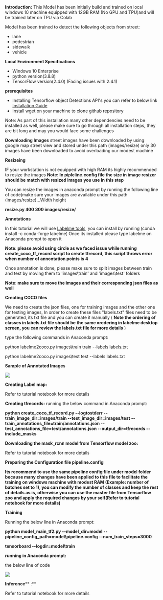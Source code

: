 **Introduction:**
 This Model has been initially build and trained on local windows 10 machine equipped with 12GB RAM (No GPU and TPU)and will be trained later on TPU via Colab

Model has been trained to detect the following objects from street:

- lane
- pedestrian
- sidewalk
- vehicle

**Local Environment Specifications**

- Windows 10 Enterprise
- python version(3.8.8)
- TensorFlow version(2.4.0) (Facing issues with 2.4.1)

**prerequisites**

- Installing Tensorflow object Detections API&#39;s you can refer to below link [Installation Guide](http://https/tensorflow-object-detection-api-tutorial.readthedocs.io/en/latest/install.html)
- Install wget on your machine to clone github repository

Note: As part of this installation many other dependencies need to be installed as well, please make sure to go through all installation steps, they are bit long and may you would face some challenges

**Downloading Images**
 street images have been downloaded by using google map street view and stored under this path (images/resize)
 only 30 images have been downloaded to avoid overloading our modest machine

**Resizeing**

IF your workstation is not equipped with high RAM its highly recommended to resize the images
**Note: In pipleline.config file the size in image resizer should be match with resized images you use in this step**

You can resize the images in anaconda prompt by running the following line of code(make sure your images are available under
 this path (images/resize)...Width height

**resize.py 400 300 images/resize/**

**Annotations**

In this tutorial we will use [Labelme tools](https://github.com/wkentaro/labelme), you can install by running (conda install -c conda-forge labelme)
 Once its installed please type labelme on Anaconda prompt to open it

**Note: please avoid using circle as we faced issue while running create\_coco\_tf\_record script to create tfrecord, this script throws error when number of annontation points is 4**

Once annotation is done, please make sure to split images between train and test by moving them to &#39;images\train&#39; and &#39;images\test&#39; folders

**Note: make sure to move the images and their corresponding json files as well**

**Creating COCO files**

We need to create the json files, one for training images and the other one for testing images, In order to create these files &quot;labels.txt&quot; files need to be generated, its txt file and you can create it manually ( **Note the ordering of classes in labels.txt file should be the same oredering in labelme desktop screen, you can review the labels.txt file for more details** )

type the following commands in Anaconda prompt:

python labelme2coco.py images\train train --labels labels.txt

python labelme2coco.py images\test test --labels labels.txt

**Sample of Annotated Images**

![](RackMultipart20210412-4-16qwcq9_html_d2be041226cd05a9.png)

**Creating Label map:**

Refer to tutorial notebook for more details

**Creating tfrecords:**
 running the below command in Anaconda prompt:

**python create\_coco\_tf\_record.py --logtostderr --train\_image\_dir=images/train --test\_image\_dir=images/test --train\_annotations\_file=train/annotations.json --test\_annotations\_file=test/annotations.json --output\_dir=tfrecords --include\_masks**

**Downloading the mask\_rcnn model from Tensorflow model zoo:**

Refer to tutorial notebook for more details

**Preparing the Configuration file pipeline.config**

**Its recommend to use the same pipeline config file under model folder because many changes have been applied to this file to facilitate the training on windows machine with modest RAM (Example: number of batches set to 1), you can modify the number of classes and keep the rest of details as is, otherwise you can use the master file from Tensorflow zoo and apply the required changes by your self(**Refer to tutorial notebook for more details**)**

**Training**

Running the below line in Anaconda prompt:

**python model\_main\_tf2.py --model\_dir=model --pipeline\_config\_path=model\pipeline.config --num\_train\_steps=3000**

**tensorboard --logdir=model\train**

**running in Anaconda prompt:**

the below line of code

![](RackMultipart20210412-4-16qwcq9_html_713514b3ca3cf12c.png)

**Inference**** :**

Refer to tutorial notebook for more details
